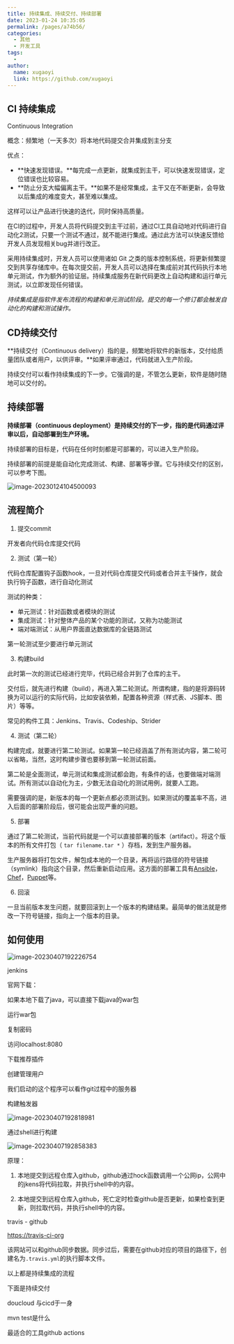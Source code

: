 ```yaml
---
title: 持续集成、持续交付、持续部署
date: 2023-01-24 10:35:05
permalink: /pages/a74b56/
categories:
  - 其他
  - 开发工具
tags:
  - 
author: 
  name: xugaoyi
  link: https://github.com/xugaoyi
---
```




## CI 持续集成

Continuous Integration

概念：频繁地（一天多次）将本地代码提交合并集成到主分支

优点：

- **快速发现错误。**每完成一点更新，就集成到主干，可以快速发现错误，定位错误也比较容易。
- **防止分支大幅偏离主干。**如果不是经常集成，主干又在不断更新，会导致以后集成的难度变大，甚至难以集成。

这样可以让产品进行快速的迭代，同时保持高质量。

在CI的过程中，开发人员将代码提交到主干过前，通过CI工具自动地对代码进行自动化2测试，只要一个测试不通过，就不能进行集成。通过此方法可以快速反馈给开发人员发现相关bug并进行改正。



采用持续集成时，开发人员可以使用诸如 Git 之类的版本控制系统，将更新频繁提交到共享存储库中。在每次提交前，开发人员可以选择在集成前对其代码执行本地单元测试，作为额外的验证层。持续集成服务在新代码更改上自动构建和运行单元测试，以立即发现任何错误。

*持续集成是指软件发布流程的构建和单元测试阶段。提交的每一个修订都会触发自动化的构建和测试操作。*



## CD持续交付

**持续交付（Continuous delivery）指的是，频繁地将软件的新版本，交付给质量团队或者用户，以供评审。**如果评审通过，代码就进入生产阶段。

持续交付可以看作持续集成的下一步。它强调的是，不管怎么更新，软件是随时随地可以交付的。



## 持续部署

**持续部署（continuous deployment）是持续交付的下一步，指的是代码通过评审以后，自动部署到生产环境。**

持续部署的目标是，代码在任何时刻都是可部署的，可以进入生产阶段。

持续部署的前提是能自动化完成测试、构建、部署等步骤。它与持续交付的区别，可以参考下图。

![image-20230124104500093](https://2290653824-github-io.oss-cn-hangzhou.aliyuncs.com/undefinedimage-20230124104500093.png)



## 流程简介

1. 提交commit

开发者向代码仓库提交代码

2. 测试（第一轮）

代码仓库配置钩子函数hook，一旦对代码仓库提交代码或者合并主干操作，就会执行钩子函数，进行自动化测试

测试的种类：

- 单元测试：针对函数或者模块的测试
- 集成测试：针对整体产品的某个功能的测试，又称为功能测试
- 端对端测试：从用户界面直达数据库的全链路测试

第一轮测试至少要进行单元测试



3. 构建build

此时第一次的测试已经进行完毕，代码已经合并到了仓库的主干。

交付后，就先进行构建（build），再进入第二轮测试。所谓构建，指的是将源码转换为可以运行的实际代码，比如安装依赖，配置各种资源（样式表、JS脚本、图片）等等。

常见的构件工具：Jenkins、Travis、Codeship、Strider

4. 测试（第二轮）

构建完成，就要进行第二轮测试。如果第一轮已经涵盖了所有测试内容，第二轮可以省略，当然，这时构建步骤也要移到第一轮测试前面。

第二轮是全面测试，单元测试和集成测试都会跑，有条件的话，也要做端对端测试。所有测试以自动化为主，少数无法自动化的测试用例，就要人工跑。

需要强调的是，新版本的每一个更新点都必须测试到。如果测试的覆盖率不高，进入后面的部署阶段后，很可能会出现严重的问题。



5. 部署

通过了第二轮测试，当前代码就是一个可以直接部署的版本（artifact）。将这个版本的所有文件打包（ `tar filename.tar *` ）存档，发到生产服务器。

生产服务器将打包文件，解包成本地的一个目录，再将运行路径的符号链接（symlink）指向这个目录，然后重新启动应用。这方面的部署工具有[Ansible](https://www.ansible.com/)，[Chef](https://www.chef.io/chef/)，[Puppet](https://puppetlabs.com/)等。



6. 回滚

一旦当前版本发生问题，就要回滚到上一个版本的构建结果。最简单的做法就是修改一下符号链接，指向上一个版本的目录。



## 如何使用

![image-20230407192226754](https://2290653824-github-io.oss-cn-hangzhou.aliyuncs.com/undefinedimage-20230407192226754.png)

jenkins

官网下载：

如果本地下载了java，可以直接下载java的war包

运行war包

复制密码

访问localhost:8080

下载推荐插件

创建管理用户



我们启动的这个程序可以看作git过程中的服务器



构建触发器

![image-20230407192818981](https://2290653824-github-io.oss-cn-hangzhou.aliyuncs.com/undefinedimage-20230407192818981.png)



通过shell进行构建

![image-20230407192858383](https://2290653824-github-io.oss-cn-hangzhou.aliyuncs.com/undefinedimage-20230407192858383.png)



原理：

1. 本地提交到远程仓库入github，github通过hock函数调用一个公网ip，公网中的jkens将代码拉取，并执行shell中的内容。



2. 本地提交到远程仓库入github，死亡定时检查github是否更新，如果检查到更新，则拉取代码，并执行shell中的内容。





travis - github

 [https://travis-ci-org](https://travis-ci-org)

该网站可以和github同步数据。同步过后，需要在github对应的项目的路径下，创建名为`.travis.yml`的执行脚本文件。



以上都是持续集成的流程



下面是持续交付

doucloud 与cicd于一身

 



mvn test是什么





最适合的工具github actions





























